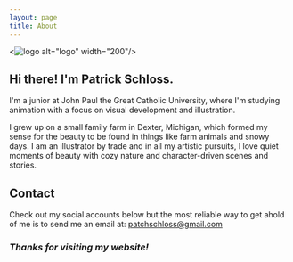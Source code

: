 ```yaml
---
layout: page
title: About
---
```


<![logo](https://github.com/patchschloss/patchschloss.github.io/assets/14957489/60849e92-ce57-4383-b299-2b2c4cf1d19c)
 alt="logo" width="200"/>

## Hi there! I'm Patrick Schloss.
I'm a junior at John Paul the Great Catholic University, where I'm studying animation with a focus on visual development and illustration.

I grew up on a small family farm in Dexter, Michigan, which formed my sense for the beauty to be found in things like farm animals and snowy days. I am an illustrator by trade and in all my artistic pursuits, I love quiet moments of beauty with cozy nature and character-driven scenes and stories.

## Contact
Check out my social accounts below but the most reliable way to get ahold of me is to send me an email at: patchschloss@gmail.com

### <em>Thanks for visiting my website!</em>

